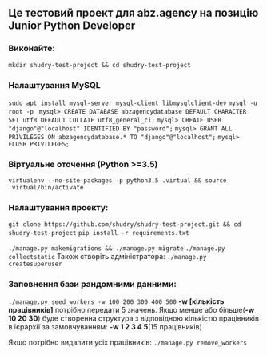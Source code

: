 ## Це тестовий проект для **abz.agency** на позицію Junior Python Developer

### Виконайте:
``` mkdir shudry-test-project && cd shudry-test-project ```

### Налаштування MySQL
``` sudo apt install mysql-server mysql-client libmysqlclient-dev ```
``` mysql -u root -p ```
``` mysql> CREATE DATABASE abzagencydatabase DEFAULT CHARACTER SET utf8 DEFAULT COLLATE utf8_general_ci;```
``` mysql> CREATE USER "django"@"localhost" IDENTIFIED BY "password"; ```
``` mysql> GRANT ALL PRIVILEGES ON abzagencydatabase.* TO "django"@"localhost"; ```
``` mysql> FLUSH PRIVILEGES; ```

### Віртуальне оточення (Python >=3.5)
``` virtualenv --no-site-packages -p python3.5 .virtual && source .virtual/bin/activate ```

### Налаштування проекту:
``` git clone https://github.com/shudry/shudry-test-project.git && cd shudry-test-project ```
``` pip install -r requirements.txt ```

``` ./manage.py makemigrations && ./manage.py migrate ```
``` ./manage.py collectstatic ```
Також створіть адміністратора:
``` ./manage.py createsuperuser ```

### Заповнення бази рандомними данними:
``` ./manage.py seed_workers -w 100 200 300 400 500 ```
**-w [кількість працівників]** потрібно передати 5 значень. Якщо менше або більше(**-w 10 20 30**) буде створенна структура з відповідною кількістю працівників в ієрархії за замовчуванням: **-w 1 2 3 4 5**(15 працівників)

Якщо потрібно видалити усіх працівників:
``` ./manage.py remove_workers ```